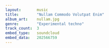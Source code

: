 ```yaml
---
layout:       music
title:        "Nullam Commodo Volutpat Enim"
album_art:    nullam.jpg
genre:        "Experimental techno"
track_count:  3
embed_type:   soundcloud
embed_data:   202566759
---
```

